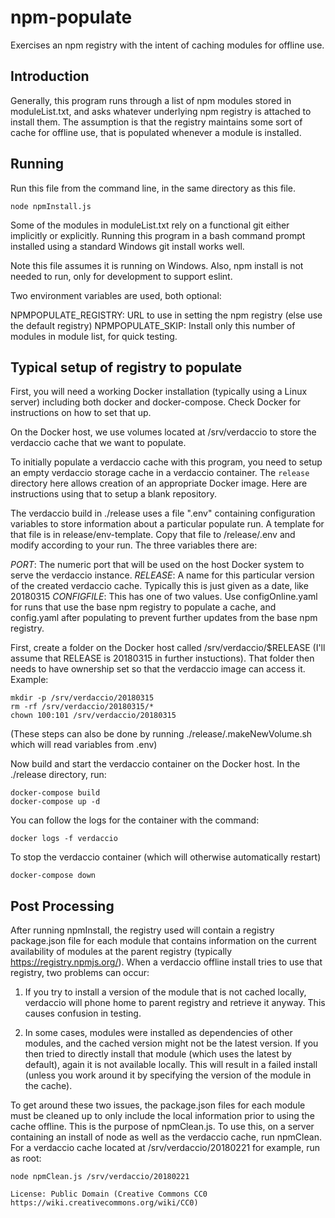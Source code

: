 # npm-populate
Exercises an npm registry with the intent of caching modules for offline use.

## Introduction
Generally, this program runs through a list of npm modules stored in moduleList.txt,
and asks whatever underlying npm registry is attached to install them. The assumption
is that the registry maintains some sort of cache for offline use, that is populated
whenever a module is installed.

## Running
Run this file from the command line, in the same directory as this file.
```
node npmInstall.js
```
Some of the modules in moduleList.txt rely on a functional git either implicitly or explicitly.
Running this program in a bash command prompt installed using a standard Windows git install
works well.

Note this file assumes it is running on Windows. Also, npm install is
not needed to run, only for development to support eslint.

Two environment variables are used, both optional:

NPMPOPULATE_REGISTRY: URL to use in setting the npm registry (else use the default registry)
NPMPOPULATE_SKIP: Install only this number of modules in module list, for quick testing.

## Typical setup of registry to populate

First, you will need a working Docker installation (typically using a Linux server) including both docker and docker-compose. Check Docker
for instructions on how to set that up.

On the Docker host, we use volumes located at /srv/verdaccio to store the verdaccio cache that we want
to populate.

To initially populate a verdaccio cache with this program, you need to setup an empty verdaccio
storage cache in a verdaccio container. The ```release``` directory here allows creation of an
appropriate Docker image. Here are instructions using that to setup a blank repository.

The verdaccio build in ./release uses a file ".env" containing configuration variables to store information
about a particular populate run. A template for that file is in release/env-template. Copy that file to /release/.env
and modify according to your run. The three variables there are:

*PORT*: The numeric port that will be used on the host Docker system to serve the verdaccio instance.
*RELEASE*: A name for this particular version of the created verdaccio cache. Typically this is just given as
a date, like 20180315
*CONFIGFILE*: This has one of two values. Use configOnline.yaml for runs that use the base npm registry to
populate a cache, and config.yaml after populating to prevent further updates from the base npm registry.

First, create a folder on the Docker host called /srv/verdaccio/$RELEASE (I'll assume that RELEASE is 20180315 in
further instuctions). That folder then needs to have ownership set so that the verdaccio image can access it. Example:
```
mkdir -p /srv/verdaccio/20180315
rm -rf /srv/verdaccio/20180315/*
chown 100:101 /srv/verdaccio/20180315
```
(These steps can also be done by running ./release/.makeNewVolume.sh which will read variables from .env)

Now build and start the verdaccio container on the Docker host. In the ./release directory, run:
```
docker-compose build
docker-compose up -d
```

You can follow the logs for the container with the command:
```
docker logs -f verdaccio
```

To stop the verdaccio container (which will otherwise automatically restart)
```
docker-compose down
```

## Post Processing
After running npmInstall, the registry used will contain a registry package.json file for each
module that contains information on the current availability of modules at the parent registry
(typically https://registry.npmjs.org/). When a verdaccio offline install tries to use that registry,
two problems can occur:

1.  If you try to install a version of the module that is not cached locally, verdaccio will phone
home to parent registry and retrieve it anyway. This causes confusion in testing.

2.  In some cases, modules were installed as dependencies of other modules, and the cached version might
not be the latest version. If you then tried to directly install that module (which uses the latest by
default), again it is not available locally. This will result in a failed install (unless you work around
it by specifying the version of the module in the cache).

To get around these two issues, the package.json files for each module must be cleaned up to only include
the local information prior to using the cache offline. This is the purpose of npmClean.js. To use this, on
a server containing an install of node as well as the verdaccio cache, run npmClean. For a verdaccio cache
located at /srv/verdaccio/20180221 for example, run as root:
```
node npmClean.js /srv/verdaccio/20180221

License: Public Domain (Creative Commons CC0 https://wiki.creativecommons.org/wiki/CC0)
